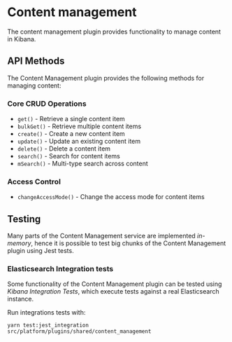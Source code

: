 # Content management

The content management plugin provides functionality to manage content in Kibana.

## API Methods

The Content Management plugin provides the following methods for managing content:

### Core CRUD Operations

- `get()` - Retrieve a single content item
- `bulkGet()` - Retrieve multiple content items
- `create()` - Create a new content item
- `update()` - Update an existing content item
- `delete()` - Delete a content item
- `search()` - Search for content items
- `mSearch()` - Multi-type search across content

### Access Control

- `changeAccessMode()` - Change the access mode for content items

## Testing

Many parts of the Content Management service are implemented *in-memory*, hence it
is possible to test big chunks of the Content Management plugin using Jest
tests.


### Elasticsearch Integration tests

Some functionality of the Content Management plugin can be tested using *Kibana
Integration Tests*, which execute tests against a real Elasticsearch instance.

Run integrations tests with:

```
yarn test:jest_integration src/platform/plugins/shared/content_management
```
